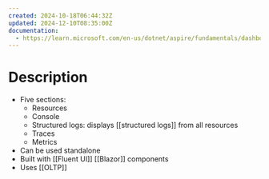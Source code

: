 ```yaml
---
created: 2024-10-18T06:44:32Z
updated: 2024-12-10T08:35:00Z
documentation:
  - https://learn.microsoft.com/en-us/dotnet/aspire/fundamentals/dashboard/overview/
---
```

# Description
- Five sections:
	- Resources
	- Console
	- Structured logs: displays [[structured logs]] from all resources
	- Traces
	- Metrics
- Can be used standalone
- Built with [[Fluent UI]] [[Blazor]] components
- Uses [[OLTP]]